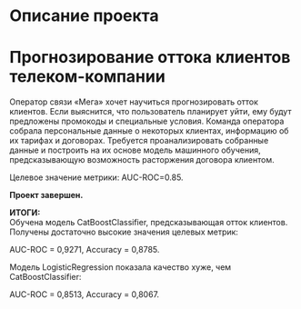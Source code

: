 # Описание проекта

# Прогнозирование оттока клиентов телеком-компании

Оператор связи «Мега» хочет научиться прогнозировать отток клиентов. Если выяснится, что пользователь планирует уйти, ему будут предложены промокоды и специальные условия. Команда оператора собрала персональные данные о некоторых клиентах, информацию об их тарифах и договорах.
Требуется проанализировать собранные данные и построить на их основе модель машинного обучения, предсказывающую возможность расторжения договора клиентом.

Целевое значение метрики: AUC-ROC=0.85.

**Проект завершен.**

**ИТОГИ:**  
Обучена модель CatBoostClassifier, предсказывающая отток клиентов. Получены достаточно высокие значения целевых метрик:

AUC-ROC = 0,9271,
Accuracy = 0,8785.

Модель LogisticRegression показала качество хуже, чем CatBoostClassifier:

AUC-ROC = 0,8513,
Accuracy = 0,8067.
